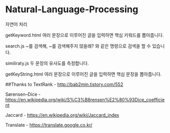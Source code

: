 # Natural-Language-Processing
자연어 처리

getKeyword.html
여러 문장으로 이루어진 글을 입력하면 핵심 키워드를 뽑아줍니다.

search.js
~를 검색해, ~를 검색해주지 않을래? 와 같은 명령으로 검색을 할 수 있습니다.

similiraty.js
두 문장의 유사도를 측정합니다.

getKeyString.html
여러 문장으로 이루어진 글을 입력하면 핵심 문장을 뽑아줍니다.




##Thanks to
TextRank - http://bab2min.tistory.com/552

Sørensen–Dice - https://en.wikipedia.org/wiki/S%C3%B8rensen%E2%80%93Dice_coefficient

Jaccard - https://en.wikipedia.org/wiki/Jaccard_index

Translate - https://translate.google.co.kr/
